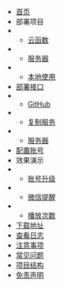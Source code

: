 <!-- docs/_sidebar.md --> 

* [首页](/  "网易云升级服务")
* 部署项目
* * [云函数](python/cloud "使用云函数部署")
* * [服务器](python/server "使用云函数部署")
* * [本地使用](python/local "本地部署")
* [部署接口](api/ "API接口的使用")
* * [GitHub](api/github "使用GitHub部署API")
* * [复制服务](api/remix "使用Glitch的remix部署API")
* * [服务器](api/server "使用服务器部署API")
* [配置账号](config/ "配置文件的修改")
* 效果演示
* * [账号升级](show/up "账号升级页面演示")
* * [微信提醒](show/wechat "微信推送消息")
* * [播放次数](show/count "刷单曲播放次数")
* [下载地址](download/)
* [查看日志](log/)
* [注意事项](attention/)
* [常见问题](question/)
* [项目结构](structure/)
* [免责声明](statement/)